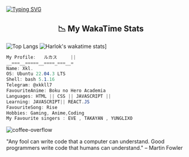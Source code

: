 
[![Typing SVG](https://readme-typing-svg.herokuapp.com?font=Fira+Code&pause=1000&color=FFFFFF&width=435&lines=YO%2C+IM+XKL)](https://git.io/typing-svg)
<h2 align = "center"> 📉 My WakaTime Stats</h2>

  
![Top Langs](https://github-readme-stats.vercel.app/api/top-langs/?username=LuckxSz&layout=donut-vertical)
![Harlok's wakatime stats](https://github-readme-stats.vercel.app/api/wakatime?username=LuckxSz)]





```csharp
My Profile:   ルカス     || 
__===__=====__====_===__=
Name: Xkl.
OS: Ubuntu 22.04.3 LTS
Shell: bash 5.1.16 
Telegram: @xkkll7
FavouriteAnime: Boku no Hero Academia 
Languages: HTML || CSS || JAVASCRIPT || 
Learning: JAVASCRIPT|| REACT.JS
FavouriteSong: Rise 
Hobbies: Gaming, Anime,Coding 
My Favourite singers : EVE , TAKAYAN , YUNGLIXO
```





![coffee-overflow](https://github.com/LuckxSz/LuckxSz/assets/135531180/f70d42e3-83b9-423b-8694-051b172fb47c)




"Any fool can write code that a computer can understand. Good programmers write code that humans can understand."
– Martin Fowler
